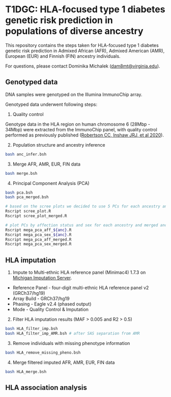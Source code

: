 # T1DGC: HLA-focused type 1 diabetes genetic risk prediction in populations of diverse ancestry

This repository contains the steps taken for HLA-focused type 1 diabetes genetic risk prediction in Admixed African (AFR), Admixed American (AMR), European (EUR) and Finnish (FIN) ancestry individuals. </br>

For questions, please contact Dominika Michalek (dam8mt@virginia.edu).

## Genotyped data
DNA samples were genotyped on the Illumina ImmunoChip array. </br>

Genotyped data underwent following steps:
1. Quality control </br>

Genotype data in the HLA region on human chromosome 6 (28Mbp - 34Mbp) were extracted from the ImmunoChip panel, with quality control performed as previously published ([Robertson CC, Inshaw JRJ, et al 2020](https://pubmed.ncbi.nlm.nih.gov/34127860/)).

2. Population structure and ancestry inference
```bash
bash anc_infer.bsh
```

3. Merge AFR, AMR, EUR, FIN data
```bash
bash merge.bsh
```

4. Principal Component Analysis (PCA) </br>
```bash
bash pca.bsh
bash pca_merged.bsh

# based on the scree plots we decided to use 5 PCs for each ancestry and merged ancestry data for association analysis
Rscript scree_plot.R
Rscript scree_plot_merged.R

# plot PCs by affection status and sex for each ancestry and merged ancestry data
Rscript mega_pca_aff_${anc}.R
Rscript mega_pca_sex_${anc}.R
Rscript mega_pca_aff_merged.R
Rscript mega_pca_sex_merged.R
```

## HLA imputation
1. Impute to Multi-ethnic HLA reference panel (Minimac4) 1.7.3 on [Michigan Imputation Server](https://imputationserver.sph.umich.edu/index.html#!).
- Reference Panel - four-digit multi-ethnic HLA reference panel v2 (GRCh37/hg19)
- Array Build - GRCh37/hg19
- Phasing - Eagle v2.4 (phased output)
- Mode - Quality Control & Imputation

2. Filter HLA imputation results (MAF > 0.005 and R2 > 0.5)
```bash
bash HLA_filter_imp.bsh
bash HLA_filter_imp_AMR.bsh # after SAS separation from AMR
```

3. Remove individuals with missing phenotype information
```bash
bash HLA_remove_missing_pheno.bsh
```

4. Merge filtered imputed AFR, AMR, EUR, FIN data
```bash
bash HLA_merge.bsh
```

## HLA association analysis
